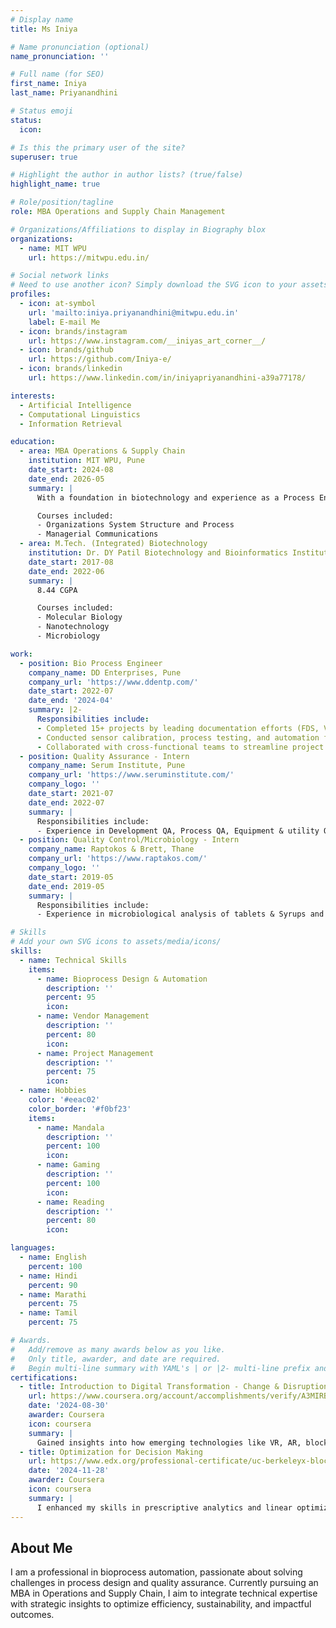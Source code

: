 ```yaml
---
# Display name
title: Ms Iniya

# Name pronunciation (optional)
name_pronunciation: ''

# Full name (for SEO)
first_name: Iniya
last_name: Priyanandhini

# Status emoji
status:
  icon:

# Is this the primary user of the site?
superuser: true

# Highlight the author in author lists? (true/false)
highlight_name: true

# Role/position/tagline
role: MBA Operations and Supply Chain Management

# Organizations/Affiliations to display in Biography blox
organizations:
  - name: MIT WPU
    url: https://mitwpu.edu.in/

# Social network links
# Need to use another icon? Simply download the SVG icon to your assets/media/icons/ folder.
profiles:
  - icon: at-symbol
    url: 'mailto:iniya.priyanandhini@mitwpu.edu.in'
    label: E-mail Me
  - icon: brands/instagram
    url: https://www.instagram.com/__iniyas_art_corner__/
  - icon: brands/github
    url: https://github.com/Iniya-e/
  - icon: brands/linkedin
    url: https://www.linkedin.com/in/iniyapriyanandhini-a39a77178/

interests:
  - Artificial Intelligence
  - Computational Linguistics
  - Information Retrieval

education:
  - area: MBA Operations & Supply Chain
    institution: MIT WPU, Pune
    date_start: 2024-08
    date_end: 2026-05
    summary: |
      With a foundation in biotechnology and experience as a Process Engineer, my MBA journey in Operations and Supply Chain Management is about transforming technical expertise into strategic solutions for optimizing processes and driving business growth

      Courses included:
      - Organizations System Structure and Process
      - Managerial Communications
  - area: M.Tech. (Integrated) Biotechnology
    institution: Dr. DY Patil Biotechnology and Bioinformatics Institute, Pune
    date_start: 2017-08
    date_end: 2022-06
    summary: |
      8.44 CGPA

      Courses included:
      - Molecular Biology
      - Nanotechnology
      - Microbiology

work:
  - position: Bio Process Engineer
    company_name: DD Enterprises, Pune
    company_url: 'https://www.ddentp.com/'
    date_start: 2022-07
    date_end: '2024-04'
    summary: |2-
      Responsibilities include:
      - Completed 15+ projects by leading documentation efforts (FDS, Valve Matrix, and P&ID reviews) and performing Pre-FAT and FAT activities.
      - Conducted sensor calibration, process testing, and automation for critical processes such as PHT, CIP, SIP, DIP, and process sequences, ensuring compliance with client requirements and industry standards.
      - Collaborated with cross-functional teams to streamline project execution and deliver results within tight deadlines.
  - position: Quality Assurance - Intern
    company_name: Serum Institute, Pune
    company_url: 'https://www.seruminstitute.com/'
    company_logo: ''
    date_start: 2021-07
    date_end: 2022-07
    summary: |
      Responsibilities include:
      - Experience in Development QA, Process QA, Equipment & utility Qualification, and management of QMS
  - position: Quality Control/Microbiology - Intern
    company_name: Raptokos & Brett, Thane
    company_url: 'https://www.raptakos.com/'
    company_logo: ''
    date_start: 2019-05
    date_end: 2019-05
    summary: |
      Responsibilities include:
      - Experience in microbiological analysis of tablets & Syrups and Purified water testing

# Skills
# Add your own SVG icons to assets/media/icons/
skills:
  - name: Technical Skills
    items:
      - name: Bioprocess Design & Automation
        description: ''
        percent: 95
        icon:
      - name: Vendor Management
        description: ''
        percent: 80
        icon:
      - name: Project Management
        description: ''
        percent: 75
        icon:
  - name: Hobbies
    color: '#eeac02'
    color_border: '#f0bf23'
    items:
      - name: Mandala
        description: ''
        percent: 100
        icon:
      - name: Gaming
        description: ''
        percent: 100
        icon:
      - name: Reading
        description: ''
        percent: 80
        icon:

languages:
  - name: English
    percent: 100
  - name: Hindi
    percent: 90
  - name: Marathi
    percent: 75
  - name: Tamil
    percent: 75

# Awards.
#   Add/remove as many awards below as you like.
#   Only title, awarder, and date are required.
#   Begin multi-line summary with YAML's | or |2- multi-line prefix and indent 2 spaces below.
certifications:
  - title: Introduction to Digital Transformation - Change & Disruption
    url: https://www.coursera.org/account/accomplishments/verify/A3MIRBH5DX9K
    date: '2024-08-30'
    awarder: Coursera
    icon: coursera
    summary: |
      Gained insights into how emerging technologies like VR, AR, blockchain, and AI are reshaping industries, while recognizing the importance of adaptability and tech-savviness in navigating the evolving digital landscape.
  - title: Optimization for Decision Making
    url: https://www.edx.org/professional-certificate/uc-berkeleyx-blockchain-fundamentals
    date: '2024-11-28'
    awarder: Coursera
    icon: coursera
    summary: |
      I enhanced my skills in prescriptive analytics and linear optimization by learning to model real-world problems, identify key variables, and use tools like Excel Solver to derive optimal solutions for business decision-making.
---
```


## About Me

I am a professional in bioprocess automation, passionate about solving challenges in process design and quality assurance. Currently pursuing an MBA in Operations and Supply Chain, I aim to integrate technical expertise with strategic insights to optimize efficiency, sustainability, and impactful outcomes.